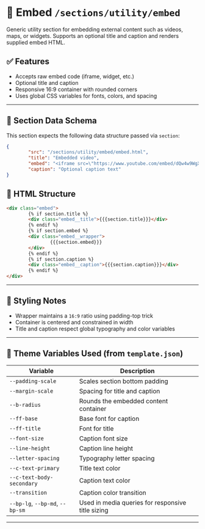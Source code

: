 # 📂 Embed `/sections/utility/embed`

Generic utility section for embedding external content such as videos, maps, or widgets. Supports an optional title and caption and renders supplied embed HTML.

## ✅ Features

-   Accepts raw embed code (iframe, widget, etc.)
-   Optional title and caption
-   Responsive 16:9 container with rounded corners
-   Uses global CSS variables for fonts, colors, and spacing

---

## 🧾 Section Data Schema

This section expects the following data structure passed via `section`:

```json
{
        "src": "/sections/utility/embed/embed.html",
        "title": "Embedded video",
        "embed": "<iframe src=\"https://www.youtube.com/embed/dQw4w9WgXcQ\" allowfullscreen></iframe>",
        "caption": "Optional caption text"
}
```

## 🧱 HTML Structure

```html
<div class="embed">
        {% if section.title %}
        <div class="embed__title">{{{section.title}}}</div>
        {% endif %}
        {% if section.embed %}
        <div class="embed__wrapper">
                {{{section.embed}}}
        </div>
        {% endif %}
        {% if section.caption %}
        <div class="embed__caption">{{{section.caption}}}</div>
        {% endif %}
</div>
```

---

## 🎨 Styling Notes

-   Wrapper maintains a `16:9` ratio using padding-top trick
-   Container is centered and constrained in width
-   Title and caption respect global typography and color variables

---

## 🧩 Theme Variables Used (from `template.json`)

| Variable                        | Description                                        |
| ------------------------------- | -------------------------------------------------- |
| `--padding-scale`               | Scales section bottom padding                      |
| `--margin-scale`                | Spacing for title and caption                      |
| `--b-radius`                    | Rounds the embedded content container              |
| `--ff-base`                     | Base font for caption                              |
| `--ff-title`                    | Font for title                                     |
| `--font-size`                   | Caption font size                                  |
| `--line-height`                 | Caption line height                                |
| `--letter-spacing`              | Typography letter spacing                          |
| `--c-text-primary`              | Title text color                                   |
| `--c-text-body-secondary`       | Caption text color                                 |
| `--transition`                  | Caption color transition                           |
| `--bp-lg`, `--bp-md`, `--bp-sm` | Used in media queries for responsive title sizing  |

---
